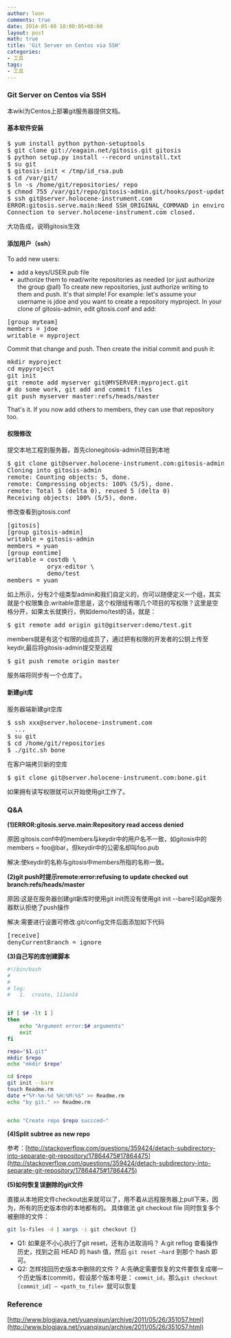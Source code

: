 ```yaml
---
author: leon
comments: true
date: 2014-05-08 10:00:05+00:00
layout: post
math: true
title: 'Git Server on Centos via SSH' 
categories:
- 工具
tags:
- 工具
---
```


### Git Server on Centos via SSH

本wiki为Centos上部署git服务器提供文档。

#### 基本软件安装

<pre>
$ yum install python python-setuptools
$ git clone git://eagain.net/gitosis.git gitosis
$ python setup.py install --record uninstall.txt 
$ su git
$ gitosis-init < /tmp/id_rsa.pub 
$ cd /var/git/
$ ln -s /home/git/repositories/ repo
$ chmod 755 /var/git/repo/gitosis-admin.git/hooks/post-update
$ ssh git@server.holocene-instrument.com
ERROR:gitosis.serve.main:Need SSH_ORIGINAL_COMMAND in environment.
Connection to server.holocene-instrument.com closed.
</pre>

大功告成，说明gitosis生效

#### 添加用户（ssh）

To add new users:
- add a keys/USER.pub file
- authorize them to read/write repositories as needed (or just authorize the group @all)
To create new repositories, just authorize writing to them and push. It's that simple! For example: let's assume your username is jdoe and you want to create a repository myproject. In your clone of gitosis-admin, edit gitosis.conf and add:
<pre>
[group myteam]
members = jdoe
writable = myproject
</pre>

Commit that change and push. Then create the initial commit and push it:

<pre>
mkdir myproject
cd mypyroject
git init
git remote add myserver git@MYSERVER:myproject.git
# do some work, git add and commit files
git push myserver master:refs/heads/master
</pre>

That's it. If you now add others to members, they can use that repository too.

#### 权限修改
提交本地工程到服务器，首先clonegitosis-admin项目到本地
<pre>
$ git clone git@server.holocene-instrument.com:gitosis-admin.git
Cloning into gitosis-admin
remote: Counting objects: 5, done.
remote: Compressing objects: 100% (5/5), done.
remote: Total 5 (delta 0), reused 5 (delta 0)
Receiving objects: 100% (5/5), done.
</pre>
修改查看到gitosis.conf
<pre>
[gitosis]
[group gitosis-admin]
writable = gitosis-admin
members = yuan
[group eontime]
writable = costdb \
           oryx-editor \
           demo/test
members = yuan
</pre>
如上所示，分有2个组类型admin和我们自定义的，你可以随便定义一个组，其实就是个权限集合.writable意思是，这个权限组有哪几个项目的写权限？这里是空格分开，如果太长就换行，例如demo/test的话，就是：

<pre>$ git remote add origin git@gitserver:demo/test.git</pre>

members就是有这个权限的组成员了，通过把有权限的开发者的公钥上传至keydir,最后将gitosis-admin提交至远程

<pre>$ git push remote origin master</pre>
服务端将同步有一个仓库了。


#### 新建git库
服务器端新建git空库

<pre>
$ ssh xxx@server.holocene-instrument.com
  ...
$ su git
$ cd /home/git/repositories
$ ./gitc.sh bone
</pre>
在客户端拷贝新的空库
<pre>$ git clone git@server.holocene-instrument.com:bone.git</pre>
如果拥有读写权限就可以开始使用git工作了。

### Q&A

**(1)ERROR:gitosis.serve.main:Repository read access denied**

原因:gitosis.conf中的members与keydir中的用户名不一致，如gitosis中的members = foo@bar，但keydir中的公密名却叫foo.pub

解决:使keydir的名称与gitosis中members所指的名称一致。 

**(2)git push时提示remote:error:refusing to update checked out branch:refs/heads/master**

原因:这是在服务器创建git新库时使用git init而没有使用git init --bare引起git服务器默认拒绝了push操作

解决:需要进行设置可修改.git/config文件后面添加如下代码
<pre>
[receive]
denyCurrentBranch = ignore
</pre>

**(3)自己写的库创建脚本**

```bash
#!/bin/bash
#
#
# log:
# 	1.	create, 11Jan14


if [ $# -lt 1 ] 
then
	echo "Argument error:$# arguments"
	exit
fi

repo="$1.git"
mkdir $repo
echo "mkdir $repo"

cd $repo
git init --bare
touch Readme.rm
date +"%Y-%m-%d %H:%M:%S" >> Readme.rm
echo "by git." >> Readme.rm


echo "Create repo $repo succced~"
```

**(4)Split subtree as new repo**

参考：[http://stackoverflow.com/questions/359424/detach-subdirectory-into-separate-git-repository/17864475#17864475](http://stackoverflow.com/questions/359424/detach-subdirectory-into-separate-git-repository/17864475#17864475)

**(5)如何恢复误删除的git文件**

直接从本地把文件checkout出来就可以了，用不着从远程服务器上pull下来，因为，所有的历史版本你的本地都有的。 具体做法 git checkout file 同时恢复多个被删除的文件： 
```bash
git ls-files -d | xargs -i git checkout {}
```

- Q1: 如果是不小心执行了git reset，还有办法取消吗？ A:git reflog 查看操作历史，找到之前 HEAD 的 hash 值，然后 `git reset –hard` 到那个 hash 即可。
- Q2: 怎样找回历史版本中删除的文件？ A:先确定需要恢复的文件要恢复成哪一个历史版本(commit)，假设那个版本号是： `commit_id`，那么`git checkout [commit_id] – <path_to_file> `就可以恢复 


### Reference

[http://www.blogjava.net/yuanqixun/archive/2011/05/26/351057.html](http://www.blogjava.net/yuanqixun/archive/2011/05/26/351057.html)
